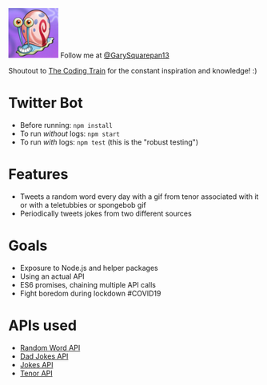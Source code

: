 <img src="./assets/gary.jpeg" alt="gary" width="100"/> Follow me at [@GarySquarepan13](https://twitter.com/GarySquarepan13)

Shoutout to [The Coding Train](https://thecodingtrain.com/) for the constant inspiration and knowledge! :)

# Twitter Bot

* Before running: `npm install`
* To run _without_ logs: `npm start`
* To run _with_ logs: `npm test` (this is the "robust testing")

# Features

* Tweets a random word every day with a gif from tenor associated with it or with a teletubbies or spongebob gif
* Periodically tweets jokes from two different sources

# Goals

* Exposure to Node.js and helper packages
* Using an actual API
* ES6 promises, chaining multiple API calls
* Fight boredom during lockdown #COVID19

# APIs used

* [Random Word API](https://random-word-api.herokuapp.com/home)
* [Dad Jokes API](https://icanhazdadjoke.com)
* [Jokes API](https://sv443.net/jokeapi/v2)
* [Tenor API](https://tenor.com/gifapi)

[//]: # (Heroku Deployment)
[//]: * (`git add  -f config.js tmp/ Procfile`)
[//]: * (Deploy to heroku and remove files from tracking)
[//]: * (`git rm .DS_STORE`)
[//]: * (`git rm --cached [filename]`)